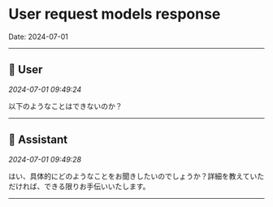 # User request models response

Date: 2024-07-01

---

## 👤 User
*2024-07-01 09:49:24*

以下のようなことはできないのか？

---

## 🤖 Assistant
*2024-07-01 09:49:28*

はい、具体的にどのようなことをお聞きしたいのでしょうか？詳細を教えていただければ、できる限りお手伝いいたします。

---
